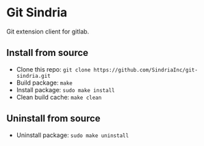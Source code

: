 # Git Sindria

Git extension client for gitlab.

## Install from source

- Clone this repo: `git clone https://github.com/SindriaInc/git-sindria.git`
- Build package: `make`
- Install package: `sudo make install`
- Clean build cache: `make clean`

## Uninstall from source

- Uninstall package: `sudo make uninstall`
